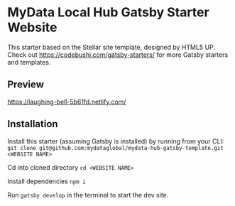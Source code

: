 # MyData Local Hub Gatsby Starter Website

This starter based on the Stellar site template, designed by HTML5 UP. Check out https://codebushi.com/gatsby-starters/ for more Gatsby starters and templates.

## Preview

https://laughing-bell-5b61fd.netlify.com/

## Installation

Install this starter (assuming Gatsby is installed) by running from your CLI:
<br>
`git clone git@github.com:mydataglobal/mydata-hub-gatsby-template.git <WEBSITE NAME>`

Cd into cloned directory `cd <WEBSITE NAME>`

Install dependencies `npm i`

Run `gatsby develop` in the terminal to start the dev site.
